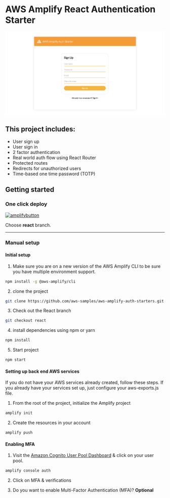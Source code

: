 # AWS Amplify React Authentication Starter

![](hero.png)

## This project includes:    
- User sign up
- User sign in
- 2 factor authentication
- Real world auth flow using React Router
- Protected routes
- Redirects for unauthorized users
- Time-based one time password (TOTP)    

## Getting started    

### One click deploy

[![amplifybutton](https://oneclick.amplifyapp.com/button.svg)](https://console.aws.amazon.com/amplify/home#/deploy?repo=https://github.com/aws-samples/aws-amplify-auth-starters)

Choose __react__ branch.

---

### Manual setup

#### Initial setup

1. Make sure you are on a new version of the AWS Amplify CLI to be sure you have multiple environment support.

```sh
npm install -g @aws-amplify/cli
```

2. clone the project    

```sh
git clone https://github.com/aws-samples/aws-amplify-auth-starters.git
```

3. Check out the React branch

```sh
git checkout react
```

4. install dependencies using npm or yarn    

```sh
npm install
```

5. Start project    

```sh
npm start
```

#### Setting up back end AWS services

If you do not have your AWS services already created, follow these steps. If you already have your services set up, just configure your aws-exports.js file.    

1. From the root of the project, initialize the Amplify project    

```sh
amplify init
```

2. Create the resources in your account

```sh
amplify push
```

#### Enabling MFA

1. Visit the [Amazon Cognito User Pool Dashboard](https://console.aws.amazon.com/cognito/users) & click on your user pool.

```sh
amplify console auth
```

2. Click on MFA & verifications

3. Do you want to enable Multi-Factor Authentication (MFA)? __Optional__

